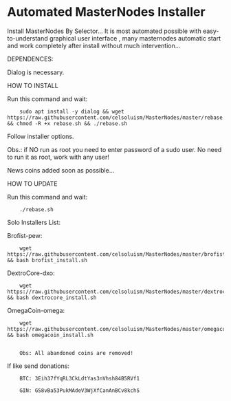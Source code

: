 # Automated MasterNodes Installer

Install MasterNodes By Selector... It is most automated possible with easy-to-understand graphical user interface , many masternodes automatic start and work completely after install without much intervention...

DEPENDENCES:

Dialog is necessary.

HOW TO INSTALL

Run this command and wait:

        sudo apt install -y dialog && wget https://raw.githubusercontent.com/celsoluism/MasterNodes/master/rebase.sh && chmod -R +x rebase.sh && ./rebase.sh

Follow installer options.

Obs.: if NO run as root you need to enter password of a sudo user. No need to run it as root, work with any user!

News coins added soon as possible...

HOW TO UPDATE

Run this command and wait:

        ./rebase.sh
        
Solo Installers List:        
        
Brofist-pew:
        
        wget https://raw.githubusercontent.com/celsoluism/MasterNodes/master/brofist/brofist_install.sh && bash brofist_install.sh
        
DextroCore-dxo:
        
        wget https://raw.githubusercontent.com/celsoluism/MasterNodes/master/dextrocore/dextrocore_install.sh && bash dextrocore_install.sh
        
OmegaCoin-omega:

        wget https://raw.githubusercontent.com/celsoluism/MasterNodes/master/omegacoin/omegacoin_install.sh && bash omegacoin_install.sh
        
        
        Obs: All abandoned coins are removed!

If like send donations:

        BTC: 3Eih37fYqRL3CkLdtYas3nVhsh84B5RVf1

        GIN: GS8vBa53PukMAdeV3WjXfCanAnBCv8kchS
